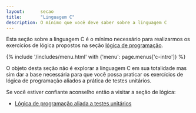 ```yaml
---
layout:      secao
title:       "Linguagem C"
description: O mínimo que você deve saber sobre a linguagem C
---
```


Esta seção sobre a linguagem C é o mínimo necessário para realizarmos os exercícios de lógica propostos na seção
[lógica de programação](/logica-de-programacao/).

{% include '/includes/menu.html' with {'menu': page.menus['c-intro']} %}

O objeto desta seção não é explorar a linguagem C em sua totalidade mas sim dar a base necessária para que você possa
praticar os exercícios de lógica de programação aliados a prática de testes unitários.

Se você estiver confiante aconselho então a visitar a seção de lógica:

- [Lógica de programação aliada a testes unitários](/logica-de-programacao/)

